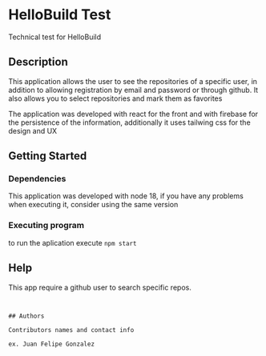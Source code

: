 # HelloBuild Test

Technical test for HelloBuild

## Description

This application allows the user to see the repositories of a specific user, in addition to allowing registration by email and password or through github. It also allows you to select repositories and mark them as favorites

The application was developed with react for the front and with firebase for the persistence of the information, additionally it uses tailwing css for the design and UX


## Getting Started

### Dependencies

This application was developed with node 18, if you have any problems when executing it, consider using the same version


### Executing program

to run the aplication execute 
`npm start`


## Help

This app require a github user to search specific repos.
```


## Authors

Contributors names and contact info

ex. Juan Felipe Gonzalez 
